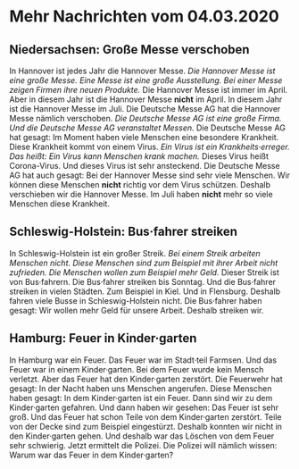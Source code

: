 # Mehr Nachrichten vom 04.03.2020


## Niedersachsen: Große Messe verschoben
In Hannover ist jedes Jahr die Hannover Messe.  *Die Hannover Messe ist eine große Messe.*   *Eine Messe ist eine große Ausstellung.*   *Bei einer Messe zeigen Firmen ihre neuen Produkte.*  Die Hannover Messe ist immer im April. Aber in diesem Jahr ist die Hannover Messe **nicht** im April. In diesem Jahr ist die Hannover Messe im Juli. Die Deutsche Messe AG hat die Hannover Messe nämlich verschoben.  *Die Deutsche Messe AG ist eine große Firma.*   *Und die Deutsche Messe AG veranstaltet Messen.*  Die Deutsche Messe AG hat gesagt: Im Moment haben viele Menschen eine besondere Krankheit. Diese Krankheit kommt von einem Virus.  *Ein Virus ist ein Krankheits·erreger.*  *Das heißt:*   *Ein Virus kann Menschen krank machen.*  Dieses Virus heißt Corona-Virus. Und dieses Virus ist sehr ansteckend. Die Deutsche Messe AG hat auch gesagt: Bei der Hannover Messe sind sehr viele Menschen. Wir können diese Menschen **nicht** richtig vor dem Virus schützen. Deshalb verschieben wir die Hannover Messe. Im Juli haben **nicht** mehr so viele Menschen diese Krankheit. 

## Schleswig-Holstein: Bus·fahrer streiken
In Schleswig-Holstein ist ein großer Streik.  *Bei einem Streik arbeiten Menschen nicht.*   *Diese Menschen sind zum Beispiel mit ihrer Arbeit nicht zufrieden.*   *Die Menschen wollen zum Beispiel mehr Geld.*  Dieser Streik ist von Bus·fahrern. Die Bus·fahrer streiken bis Sonntag. Und die Bus·fahrer streiken in vielen Städten. Zum Beispiel in Kiel. Und in Flensburg. Deshalb fahren viele Busse in Schleswig-Holstein nicht. Die Bus·fahrer haben gesagt: Wir wollen mehr Geld für unsere Arbeit. Deshalb streiken wir. 

## Hamburg: Feuer in Kinder·garten
In Hamburg war ein Feuer. Das Feuer war im Stadt·teil Farmsen. Und das Feuer war in einem Kinder·garten. Bei dem Feuer wurde kein Mensch verletzt. Aber das Feuer hat den Kinder·garten zerstört. Die Feuerwehr hat gesagt: In der Nacht haben uns Menschen angerufen. Diese Menschen haben gesagt: In dem Kinder·garten ist ein Feuer. Dann sind wir zu dem Kinder·garten gefahren. Und dann haben wir gesehen: Das Feuer ist sehr groß. Und das Feuer hat schon Teile von dem Kinder·garten zerstört. Teile von der Decke sind zum Beispiel eingestürzt. Deshalb konnten wir nicht in den Kinder·garten gehen. Und deshalb war das Löschen von dem Feuer sehr schwierig. Jetzt ermittelt die Polizei. Die Polizei will nämlich wissen: Warum war das Feuer in dem Kinder·garten? 
